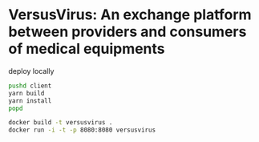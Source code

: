 # VersusVirus: An exchange platform between providers and consumers of medical equipments

deploy locally

``` sh
pushd client
yarn build
yarn install
popd

docker build -t versusvirus .
docker run -i -t -p 8080:8080 versusvirus
```

